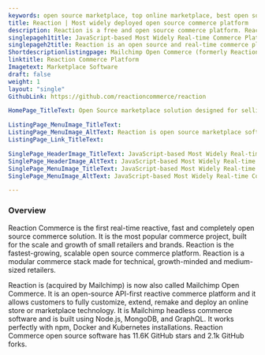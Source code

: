 ```yaml
---
keywords: open source marketplace, top online marketplace, best open source b2b ecommerce platform, ecommerce marketplace, b2b ecommerce software solution, top b2b ecommerce platform
title: Reaction | Most widely deployed open source commerce platform
description: Reaction is a free and open source commerce platform. Reaction Commerce is a headless, API-first commerce platform and built with Node.js and deployed with Docker.
singlepageh1title: JavaScript-based Most Widely Real-time Commerce Platform
singlepageh2title: Reaction is an open source and real-time commerce platform for small and medium-sized retailers. It is fully customizeable, extenable and deploy an store or marketplace solution.
Shortdescriptionlistingpage: ‎Mailchimp Open Commerce (formerly Reaction Commerce) is lightweight and easy to deploy. It supports multiple messaging protocols and deployed in distributed configurations to meet high-scale requirements.
linktitle: Reaction Commerce Platform
Imagetext: Marketplace Software
draft: false
weight: 1
layout: "single"
GithubLink: https://github.com/reactioncommerce/reaction

HomePage_TitleText: Open Source marketplace solution designed for selling services online.

ListingPage_MenuImage_TitleText: 
ListingPage_MenuImage_AltText: Reaction is open source marketplace software
ListingPage_Link_TitleText: 

SinglePage_HeaderImage_TitleText: JavaScript-based Most Widely Real-time Commerce Platform
SinglePage_HeaderImage_AltText: JavaScript-based Most Widely Real-time Commerce Platform
SinglePage_MenuImage_TitleText: JavaScript-based Most Widely Real-time Commerce Platform
SinglePage_MenuImage_AltText: JavaScript-based Most Widely Real-time Commerce Platform

---
```


### **Overview**

Reaction Commerce is the first real-time reactive, fast and completely open source commerce solution. It is the most popular commerce project, built for the scale and growth of small retailers and brands. Reaction is the fastest-growing, scalable open source commerce platform. Reaction is a modular commerce stack made for technical, growth-minded and medium-sized retailers.

Reaction is (acquired by Mailchimp) is now also called ‎Mailchimp Open Commerce. It is an open-source API-first reactive commerce platform and it allows customers to fully customize, extend, remake and deploy an online store or marketplace technology. It is Mailchimp headless commerce software and is built using Node.js, MongoDB, and GraphQL. It works perfectly with npm, Docker and Kubernetes installations. Reaction Commerce open source software has 11.6K GitHub stars and 2.1k GitHub forks.